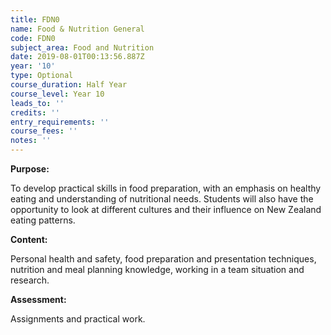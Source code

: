 ```yaml
---
title: FDN0
name: Food & Nutrition General
code: FDN0
subject_area: Food and Nutrition
date: 2019-08-01T00:13:56.887Z
year: '10'
type: Optional
course_duration: Half Year
course_level: Year 10
leads_to: ''
credits: ''
entry_requirements: ''
course_fees: ''
notes: ''
---
```

**Purpose:**

To develop practical skills in food preparation, with an emphasis on healthy eating and understanding of nutritional needs. Students will also have the opportunity to look at different cultures and their influence on New Zealand eating patterns.

**Content:**

Personal health and safety, food preparation and presentation techniques, nutrition and meal planning knowledge, working in a team situation and research.

**Assessment:**

Assignments and practical work.
